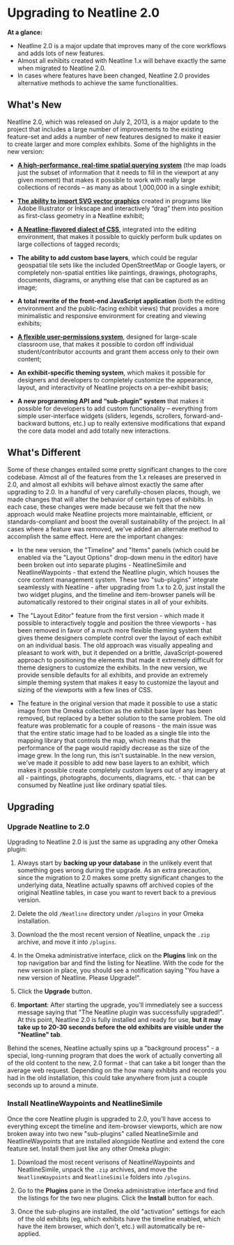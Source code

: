 # Upgrading to Neatline 2.0

**At a glance:**

  - Neatline 2.0 is a major update that improves many of the core workflows and adds lots of new features.
  - Almost all exhibits created with Neatline 1.x will behave exactly the same when migrated to Neatline 2.0.
  - In cases where features have been changed, Neatline 2.0 provides alternative methods to achieve the same functionalities.

## What's New

Neatline 2.0, which was released on July 2, 2013, is a major update to the project that includes a large number of improvements to the existing feature-set and adds a number of new features designed to make it easier to create larger and more complex exhibits. Some of the highlights in the new version:

  - **[A high-performance, real-time spatial querying system](http://dclure.org/logs/neatline-one-million-records/)** (the map loads just the subset of information that it needs to fill in the viewport at any given moment) that makes it possible to work with really large collections of records – as many as about 1,000,000 in a single exhibit;

  - **[The ability to import SVG vector graphics](http://dclure.org/logs/neatline-drawing-svg-on-maps/)** created in programs like Adobe Illustrator or Inkscape and interactively “drag” them into position as first-class geometry in a Neatline exhibit;

  - **[A Neatline-flavored dialect of CSS](http://dclure.org/logs/interactive-css-in-neatline-2-0/)**, integrated into the editing environment, that makes it possible to quickly perform bulk updates on large collections of tagged records;

  - **The ability to add custom base layers**, which could be regular geospatial tile sets like the included OpenStreetMap or Google layers, or completely non-spatial entities like paintings, drawings, photographs, documents, diagrams, or anything else that can be captured as an image;

  - **A total rewrite of the front-end JavaScript application** (both the editing environment and the public-facing exhibit views) that provides a more minimalistic and responsive environment for creating and viewing exhibits;

  - **[A flexible user-permissions system](http://dclure.org/logs/announcing-neatline-2-0-alpha2/)**, designed for large-scale classroom use, that makes it possible to cordon off individual student/contributor accounts and grant them access only to their own content;

  - **An exhibit-specific theming system**, which makes it possible for designers and developers to completely customize the appearance, layout, and interactivity of Neatline projects on a per-exhibit basis;

  - **A new programming API and “sub-plugin” system** that makes it possible for developers to add custom functionality – everything from simple user-interface widgets (sliders, legends, scrollers, forward-and-backward buttons, etc.) up to really extensive modifications that expand the core data model and add totally new interactions.

## What's Different

Some of these changes entailed some pretty significant changes to the core codebase. Almost all of the features from the 1.x releases are preserved in 2.0, and almost all exhibits will behave almost exactly the same after upgrading to 2.0. In a handful of very carefully-chosen places, though, we made changes that will alter the behavior of certain types of exhibits. In each case, these changes were made because we felt that the new approach would make Neatline projects more maintainable, efficient, or standards-compliant and boost the overall sustainability of the project. In all cases where a feature was removed, we've added an alternate method to accomplish the same effect. Here are the important changes:

  - In the new version, the "Timeline" and "Items" panels (which could be enabled via the "Layout Options" drop-down menu in the editor) have been broken out into separate plugins - NeatlineSimile and NeatlineWaypoints - that extend the Neatline plugin, which houses the core content management system. These two "sub-plugins" integrate seamlessly with Neatline - after upgrading from 1.x to 2.0, just install the two widget plugins, and the timeline and item-browser panels will be automatically restored to their original states in all of your exhibits.

  - The "Layout Editor" feature from the first version - which made it possible to interactively toggle and position the three viewports - has been removed in favor of a much more flexible theming system that gives theme designers complete control over the layout of each exhibit on an individual basis. The old approach was visually appealing and pleasant to work with, but it depended on a brittle, JavaScript-powered approach to positioning the elements that made it extremely difficult for theme designers to customize the exhibits. In the new version, we provide sensible defaults for all exhibits, and provide an extremely simple theming system that makes it easy to customize the layout and sizing of the viewports with a few lines of CSS.

  - The feature in the original version that made it possible to use a static image from the Omeka collection as the exhibit base layer has been removed, but replaced by a better solution to the same problem. The old feature was problematic for a couple of reasons - the main issue was that the entire static image had to be loaded as a single tile into the mapping library that controls the map, which means that the performance of the page would rapidly decrease as the size of the image grew. In the long run, this isn't sustainable. In the new version, we've made it possible to add new base layers to an exhibit, which makes it possible create completely custom layers out of any imagery at all - paintings, photographs, documents, diagrams, etc. - that can be consumed by Neatline just like ordinary spatial tiles.

## Upgrading

### Upgrade Neatline to 2.0

Upgrading to Neatline 2.0 is just the same as upgrading any other Omeka plugin: 

  1. Always start by **backing up your database** in the unlikely event that something goes wrong during the upgrade. As an extra precaution, since the migration to 2.0 makes some pretty significant changes to the underlying data, Neatline actually spawns off archived copies of the original Neatline tables, in case you want to revert back to a previous version.

  2. Delete the old `/Neatline` directory under `/plugins` in your Omeka installation.

  3. Download the the most recent version of Neatline, unpack the `.zip` archive, and move it into `/plugins`.

  4. In the Omeka administrative interface, click on the **Plugins** link on the top navigation bar and find the listing for Neatline. With the code for the new version in place, you should see a notification saying "You have a new version of Neatline. Please Upgrade!".

  5. Click the **Upgrade** button.

  6. **Important**: After starting the upgrade, you'll immediately see a success message saying that "The Neatline plugin was successfully upgraded!". At this point, Neatline 2.0 is fully installed and ready for use, **but it may take up to 20-30 seconds before the old exhibits are visible under the "Neatline" tab**.

  Behind the scenes, Neatline actually spins up a "background process" - a special, long-running program that does the work of actually converting all of the old content to the new, 2.0 format - that can take a bit longer than the average web request. Depending on the how many exhibits and records you had in the old installation, this could take anywhere from just a couple seconds up to around a minute.

### Install NeatlineWaypoints and NeatlineSimile

Once the core Neatline plugin is upgraded to 2.0, you'll have access to everything except the timeline and item-browser viewports, which are now broken away into two new "sub-plugins" called NeatlineSimile and NeatlineWaypoints that are installed alongside Neatline and extend the core feature set. Install them just like any other Omeka plugin:

  1. Download the most recent verisons of NeatlineWaypoints and NeatlineSimile, unpack the `.zip` archives, and move the `NeatlineWaypoints` and `NeatlineSimile` folders into `/plugins`.

  2. Go to the **Plugins** pane in the Omeka administrative interface and find the listings for the two new plugins. Click the **Install** button for each.

  3. Once the sub-plugins are installed, the old "activation" settings for each of the old exhibits (eg, which exhibits have the timeline enabled, which have the item browser, which don't, etc.) will automatically be re-applied.
